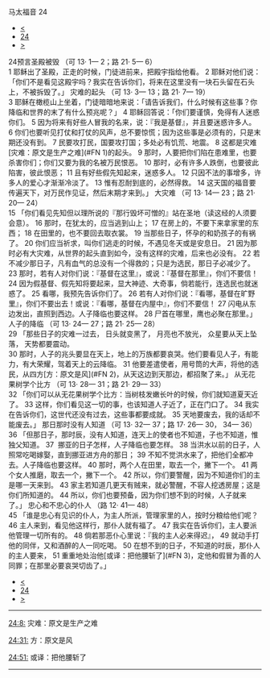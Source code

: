 ﻿





 马太福音 24




* [<](bible/MAT23.md)
* [24](bible/MAT.md)
* [>](bible/MAT25.md)



 
24预言圣殿被毁 （可 13· 1— 2；路 21· 5— 6）  
1 耶稣出了圣殿，正走的时候，门徒进前来，把殿宇指给他看。 
2 耶稣对他们说：「你们不是看见这殿宇吗？我实在告诉你们，将来在这里没有一块石头留在石头上，不被拆毁了。」 灾难的起头 （可 13· 3— 13；路 21· 7— 19）  
3 耶稣在橄榄山上坐着，门徒暗暗地来说：「请告诉我们，什么时候有这些事？你降临和世界的末了有什么预兆呢？」 
4 耶稣回答说：「你们要谨慎，免得有人迷惑你们。 
5 因为将来有好些人冒我的名来，说：『我是基督』，并且要迷惑许多人。 
6 你们也要听见打仗和打仗的风声，总不要惊慌；因为这些事是必须有的，只是末期还没有到。 
7 民要攻打民，国要攻打国；多处必有饥荒、地震。 
8 这都是灾难[灾难：原文是生产之难](#FN 1)的起头。 
9 那时，人要把你们陷在患难里，也要杀害你们；你们又要为我的名被万民恨恶。 
10 那时，必有许多人跌倒，也要彼此陷害，彼此恨恶； 
11 且有好些假先知起来，迷惑多人。 
12 只因不法的事增多，许多人的爱心才渐渐冷淡了。 
13 惟有忍耐到底的，必然得救。 
14 这天国的福音要传遍天下，对万民作见证，然后末期才来到。」 大灾难 （可 13· 14— 23；路 21· 20— 24）  
15 「你们看见先知但以理所说的『那行毁坏可憎的』站在圣地（读这经的人须要会意）。 
16 那时，在犹太的，应当逃到山上； 
17 在房上的，不要下来拿家里的东西； 
18 在田里的，也不要回去取衣裳。 
19 当那些日子，怀孕的和奶孩子的有祸了。 
20 你们应当祈求，叫你们逃走的时候，不遇见冬天或是安息日。 
21 因为那时必有大灾难，从世界的起头直到如今，没有这样的灾难，后来也必没有。 
22 若不减少那日子，凡有血气的总没有一个得救的；只是为选民，那日子必减少了。 
23 那时，若有人对你们说：『基督在这里』，或说：『基督在那里』，你们不要信！ 
24 因为假基督、假先知将要起来，显大神迹、大奇事，倘若能行，连选民也就迷惑了。 
25 看哪，我预先告诉你们了。 
26 若有人对你们说：『看哪，基督在旷野里』，你们不要出去！或说：『看哪，基督在内屋中』，你们不要信！ 
27 闪电从东边发出，直照到西边。人子降临也要这样。 
28 尸首在哪里，鹰也必聚在那里。」 人子的降临 （可 13· 24— 27；路 21· 25— 28）  
29 「那些日子的灾难一过去， 日头就变黑了， 月亮也不放光， 众星要从天上坠落， 天势都要震动。  
30 那时，人子的兆头要显在天上，地上的万族都要哀哭。他们要看见人子，有能力，有大荣耀，驾着天上的云降临。 
31 他要差遣使者，用号筒的大声，将他的选民，从四方[方：原文是风](#FN 2)，从天这边到天那边，都招聚了来。」 从无花果树学个比方 （可 13· 28— 31；路 21· 29— 33）  
32 「你们可以从无花果树学个比方：当树枝发嫩长叶的时候，你们就知道夏天近了。 
33 这样，你们看见这一切的事，也该知道人子近了，正在门口了。 
34 我实在告诉你们，这世代还没有过去，这些事都要成就。 
35 天地要废去，我的话却不能废去。」 那日那时没有人知道 （可 13· 32— 37；路 17· 26— 30， 34— 36）  
36 「但那日子，那时辰，没有人知道，连天上的使者也不知道，子也不知道，惟独父知道。 
37  挪亚的日子怎样，人子降临也要怎样。 
38 当洪水以前的日子，人照常吃喝嫁娶，直到挪亚进方舟的那日； 
39 不知不觉洪水来了，把他们全都冲去。人子降临也要这样。 
40 那时，两个人在田里，取去一个，撇下一个。 
41 两个女人推磨，取去一个，撇下一个。 
42 所以，你们要警醒，因为不知道你们的主是哪一天来到。 
43 家主若知道几更天有贼来，就必警醒，不容人挖透房屋；这是你们所知道的。 
44 所以，你们也要预备，因为你们想不到的时候，人子就来了。」 忠心和不忠心的仆人 （路 12· 41— 48）  
45 「谁是忠心有见识的仆人，为主人所派，管理家里的人，按时分粮给他们呢？ 
46 主人来到，看见他这样行，那仆人就有福了。 
47 我实在告诉你们，主人要派他管理一切所有的。 
48 倘若那恶仆心里说：『我的主人必来得迟』， 
49 就动手打他的同伴，又和酒醉的人一同吃喝。 
50 在想不到的日子，不知道的时辰，那仆人的主人要来， 
51 重重地处治他[或译：把他腰斩了](#FN 3)，定他和假冒为善的人同罪；在那里必要哀哭切齿了。」 
* [<](bible/MAT23.md)
* [24](bible/MAT.md)
* [>](bible/MAT25.md)





---


[24:8:](#V8)
灾难：原文是生产之难


[24:31:](#V31)
方：原文是风


[24:51:](#V51)
或译：把他腰斩了




---









